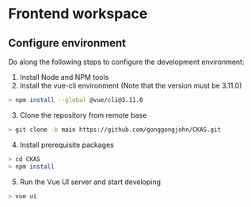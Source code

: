 # Frontend workspace

## Configure environment

Do along the following steps to configure the development environment:

1. Install Node and NPM tools
2. Install the vue-cli environment (Note that the version must be 3.11.0)

```bash
> npm install --global @vue/cli@3.11.0
```

3. Clone the repository from remote base

```bash
> git clone -b main https://github.com/gonggongjohn/CKAS.git
```

4. Install prerequisite packages

```bash
> cd CKAS
> npm install
```

5. Run the Vue UI server and start developing

```bash
> vue ui
```

